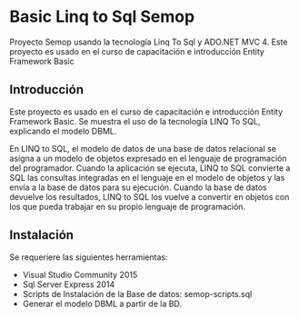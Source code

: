 # Basic Linq to Sql Semop
Proyecto Semop usando la tecnología Linq To Sql y ADO.NET MVC 4. 
Este proyecto es usado en el curso de capacitación e introducción Entity Framework Basic

## Introducción

Este proyecto es usado en el curso de capacitación e introducción Entity Framework Basic. Se muestra el uso de la tecnología LINQ To SQL, explicando el modelo DBML.

En LINQ to SQL, el modelo de datos de una base de datos relacional se asigna a un modelo de objetos expresado en el lenguaje de programación del programador. Cuando la aplicación se ejecuta, LINQ to SQL convierte a SQL las consultas integradas en el lenguaje en el modelo de objetos y las envía a la base de datos para su ejecución. Cuando la base de datos devuelve los resultados, LINQ to SQL los vuelve a convertir en objetos con los que pueda trabajar en su propio lenguaje de programación.


## Instalación

Se requeriere las siguientes herramientas:

- Visual Studio Community 2015
- Sql Server Express 2014 
- Scripts de Instalación de la Base de datos: semop-scripts.sql
- Generar el modelo DBML a partir de la BD.


